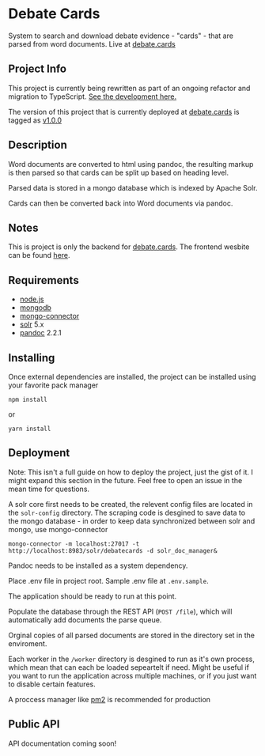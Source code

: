 # Debate Cards

System to search and download debate evidence - "cards" - that are parsed from word documents. Live at [debate.cards](http://debate.cards)

## Project Info
This project is currently being rewritten as part of an ongoing refactor and migration to TypeScript. [See the development here.](https://github.com/arvind-balaji/debate-cards/tree/v3)

The version of this project that is currently deployed at [debate.cards](http://debate.cards) is tagged as [v1.0.0](https://github.com/arvind-balaji/debate-cards/tree/v1.0.0)


## Description

Word documents are converted to html using pandoc, the resulting markup is then parsed so that cards can be split up based on heading level.

Parsed data is stored in a mongo database which is indexed by Apache Solr.

Cards can then be converted back into Word documents via pandoc.

## Notes

This is project is only the backend for [debate.cards](http://debate.cards). The frontend wesbite can be found [here](https://github.com/arvind-balaji/CardDB).

## Requirements

* [node.js](http://nodejs.org)
* [mongodb](http://mongodb.org)
* [mongo-connector](https://github.com/mongodb-labs/mongo-connector)
* [solr](http://lucene.apache.org/solr/) 5.x
* [pandoc](https://pandoc.org) 2.2.1

## Installing

Once external dependencies are installed, the project can be installed using your favorite pack manager

```
npm install
```

or

```
yarn install
```

## Deployment

Note: This isn't a full guide on how to deploy the project, just the gist of it. I might expand this section in the future. Feel free to open an issue in the mean time for questions.

A solr core first needs to be created, the relevent config files are located in the `solr-config` directory.
The scraping code is desgined to save data to the mongo database - in order to keep data synchronized between solr and mongo, use mongo-connector

```
mongo-connector -m localhost:27017 -t http://localhost:8983/solr/debatecards -d solr_doc_manager&
```

Pandoc needs to be installed as a system dependency.

Place .env file in project root. Sample .env file at `.env.sample`.

The application should be ready to run at this point.

Populate the database through the REST API (`POST /file`), which will automatically add documents the parse queue.

Orginal copies of all parsed documents are stored in the directory set in the enviroment.

Each worker in the `/worker` directory is desgined to run as it's own process, which mean that can each be loaded sepeartelt if need. Might be useful if you want to run the application across multiple machines, or if you just want to disable certain features.

A proccess manager like [pm2](http://pm2.keymetrics.io) is recommended for production

## Public API

API documentation coming soon!
